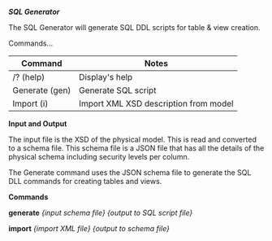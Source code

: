 ﻿***SQL Generator***

The SQL Generator will generate SQL DDL scripts for table & view creation.

Commands...

| Command           | Notes                                                  |
| ----------------- | ------------------------------------------------------ |
| /? (help)         | Display's help                                         |
| Generate (gen)    | Generate SQL script                                    |
| Import (i)        | Import XML XSD description from model                  |


**Input and Output**

The input file is the XSD of the physical model.  This is read and converted to a schema file.  This schema file
is a JSON file that has all the details of the physical schema including security levels per column.

The Generate command uses the JSON schema file to generate the SQL DLL commands for creating tables and views.


**Commands**

**generate** _\{input schema file\}_ _\{output to SQL script file\}_

**import** _\{import XML file\}_ _\{output to schema file\}_

